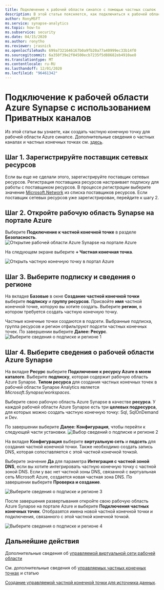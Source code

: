 ```yaml
---
title: Подключение к рабочей области синапсе с помощью частных ссылок
description: В этой статье поясняется, как подключиться к рабочей области Azure Synapse с использованием частных каналов.
author: RonyMSFT
ms.service: synapse-analytics
ms.topic: how-to
ms.subservice: security
ms.date: 04/15/2020
ms.author: ronytho
ms.reviewer: jrasnick
ms.openlocfilehash: 699a7321646167b0a9fb20a77a40999ec33b14f0
ms.sourcegitcommit: 6a350f39e2f04500ecb7235f5d88682eb4910ae8
ms.translationtype: MT
ms.contentlocale: ru-RU
ms.lasthandoff: 12/01/2020
ms.locfileid: "96461342"
---
```

# <a name="connect-to-your-azure-synapse-workspace-using-private-links"></a>Подключение к рабочей области Azure Synapse с использованием Приватных каналов

Из этой статьи вы узнаете, как создать частную конечную точку для рабочей области Azure синапсе. Дополнительные сведения о частных каналах и частных конечных точках см. [здесь](https://docs.microsoft.com/azure/private-link/).

## <a name="step-1-register-network-resource-provider"></a>Шаг 1. Зарегистрируйте поставщик сетевых ресурсов

Если вы еще не сделали этого, зарегистрируйте поставщик сетевых ресурсов. Регистрация поставщика ресурсов настраивает подписку для работы с поставщиком ресурсов. В процессе *регистрации* выберите значение [Microsoft.Network](https://docs.microsoft.com/azure/azure-resource-manager/management/resource-providers-and-types) из списка поставщиков ресурсов. Если поставщик сетевых ресурсов уже зарегистрирован, перейдите к шагу 2.

## <a name="step-2-open-your-azure-synapse-workspace-in-azure-portal"></a>Шаг 2. Откройте рабочую область Synapse на портале Azure

Выберите **Подключение к частной конечной точке** в разделе **Безопасность**. 
![Открытие рабочей области Azure Synapse на портале Azure](./media/how-to-connect-to-workspace-with-private-links/private-endpoint-1.png)

На следующем экране выберите **+ Частная конечная точка**.

![Открыть частную конечную точку в портал Azure](./media/how-to-connect-to-workspace-with-private-links/private-endpoint-1a.png)

## <a name="step-3-select-your-subscription-and-region-details"></a>Шаг 3. Выберите подписку и сведения о регионе

На вкладке **Базовые** в окне **Создание частной конечной точки** выберите **подписку** и **группу ресурсов**. Присвойте **имя** частной конечной точке, которую вы хотите создать. Выберите **регион**, в котором требуется создать частную конечную точку.

Частные конечные точки создаются в подсети. Выбранные подписка, группа ресурсов и регион отфильтруют подсети частных конечных точек. По завершении выберите **Далее: Ресурс**.
![Выберите сведения о подписке и регионе 1](./media/how-to-connect-to-workspace-with-private-links/private-endpoint-2.png)

## <a name="step-4-select-your-azure-synapse-workspace-details"></a>Шаг 4. Выберите сведения о рабочей области Azure Synapse

На вкладке **Ресурс** выберите **Подключение к ресурсу Azure в моем каталоге**. Выберите **подписку**, которая содержит рабочую область Azure Synapse. **Типом ресурса** для создания частных конечных точек в рабочей области Synapse Analytics является *Microsoft.Synapse/workspaces*.

Выберите свою рабочую область Azure Synapse в качестве **ресурса**. У каждой рабочей области Azure Synapse есть три **целевых подресурса**, для которых можно создать частную конечную точку: Sql, SqlOnDemand и Dev.

По завершении выберите **Далее: Конфигурация**, чтобы перейти к следующей части установки.
![Выбор сведений о подписке и регионе 2](./media/how-to-connect-to-workspace-with-private-links/private-endpoint-3.png)

На вкладке **Конфигурация** выберите **виртуальную сеть** и **подсеть** для создания частной конечной точки. Также необходимо создать запись DNS, которая сопоставляется с этой частной конечной точкой.

Выберите значение **Да** для параметра **Интеграция с частной зоной DNS**, если вы хотите интегрировать частную конечную точку с частной зоной DNS. Если у вас нет частной зоны DNS, связанной с виртуальная сеть Microsoft Azure, создается новая частная зона DNS. По завершении выберите **Проверка и создание**.

![Выберите сведения о подписке и регионе 3](./media/how-to-connect-to-workspace-with-private-links/private-endpoint-4.png)

После завершения развертывания откройте свою рабочую область Azure Synapse на портале Azure и выберите **Подключения частных конечных точек**. Отобразятся имена новой частной конечной точки и подключения, связанного с этой частной конечной точкой.

![Выберите сведения о подписке и регионе 4](./media/how-to-connect-to-workspace-with-private-links/private-endpoint-5.png)

## <a name="next-steps"></a>Дальнейшие действия

Дополнительные сведения об [управляемой виртуальной сети рабочей области](./synapse-workspace-managed-vnet.md)

См. дополнительные сведения об [управляемых частных конечных точках](./synapse-workspace-managed-private-endpoints.md) и статью

[Создание управляемой частной конечной точки для источника данных](./how-to-create-managed-private-endpoints.md).
